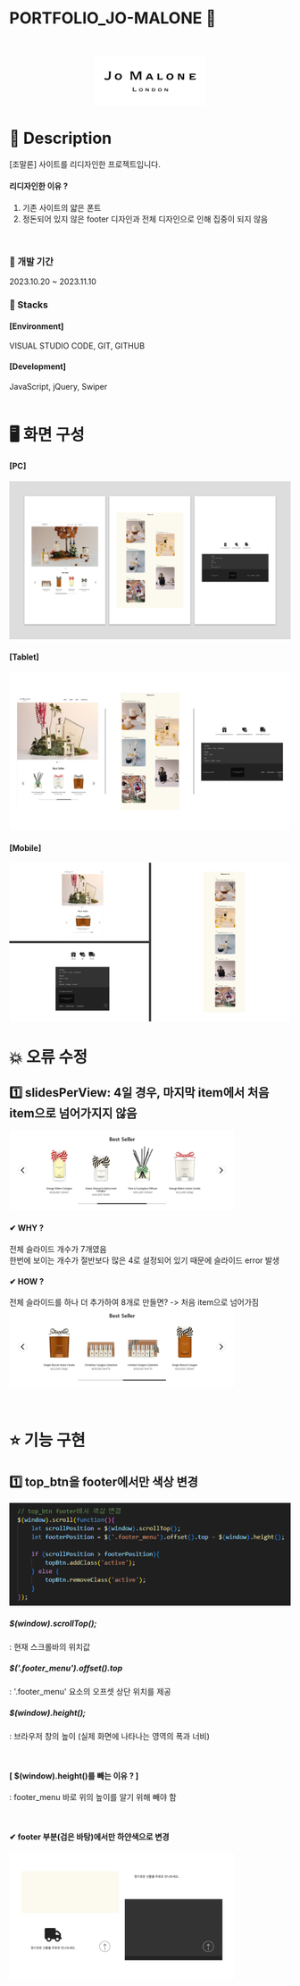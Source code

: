 # PORTFOLIO_JO-MALONE 🧴
<br>
<p align="center"><img src="./img/black_logo.png" width="200"></p>

# 📖 Description
[조말론] 사이트를  리디자인한 프로젝트입니다.
#### 리디자인한 이유 ?
1) 기존 사이트의 얇은 폰트
2) 정돈되어 있지 않은 footer 디자인과 전체 디자인으로 인해 집중이 되지 않음
<br>

### 📌 개발 기간
2023.10.20 ~ 2023.11.10

### 📌 Stacks
#### [Environment]
VISUAL STUDIO CODE, GIT, GITHUB

#### [Development]
JavaScript, jQuery, Swiper
<br>
<br>
# 🖥 화면 구성
#### [PC]
<img src="./README_img/preview_pc.png">

#### [Tablet]
<img src="./README_img/preview_tablet.png">

#### [Mobile]
<img src="./README_img/preview_mobile.png">

<br>

# 💥 오류 수정
## 1️⃣ slidesPerView: 4일 경우, 마지막 item에서 처음 item으로 넘어가지지 않음
<img src="./README_img/swiper_error.png" width="80%">

#### ✔ WHY ?
전체 슬라이드 개수가 7개였음 <br>
한번에 보이는 개수가 절반보다 많은 4로 설정되어 있기 때문에 슬라이드 error 발생

#### ✔ HOW ?
전체 슬라이드를 하나 더 추가하여 8개로 만들면? -> 처음 item으로 넘어가짐
<img src="./README_img/swiper_error_after.png" width="80%">

<br>

# ⭐ 기능 구현
## 1️⃣ top_btn을 footer에서만 색상 변경
<img src="./README_img/topBtn_js.png">

##### $(window).scrollTop();
: 현재 스크롤바의 위치값

##### $('.footer_menu').offset().top
: '.footer_menu' 요소의 오프셋 상단 위치를 제공

##### $(window).height();
: 브라우저 창의 높이 (실제 화면에 나타나는 영역의 폭과 너비)

<br>

#### [ $(window).height()를 빼는 이유 ? ]
: footer_menu 바로 위의 높이를 알기 위해 빼야 함

<br>

#### ✔ footer 부분(검은 바탕)에서만 하얀색으로 변경
<img src="./README_img/top_btn.png" width="80%">





